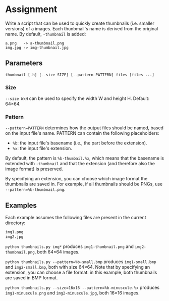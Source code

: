 # Assignment

Write a script that can be used to quickly create thumbnails (i.e. smaller versions) of a images.
Each thunbmail's name is derived from the original name. By default, `-thumbnail` is added:

```text
a.png   -> a-thumbnail.png
img.jpg -> img-thumbnail.jpg
```

## Parameters

```text
thumbnail [-h] [--size SIZE] [--pattern PATTERN] files [files ...]
```

### Size

`--size WxH` can be used to specify the width W and height H. Default: 64&times;64.

### Pattern

`--pattern=PATTERN` determines how the output files should be named,
based on the input file's name. PATTERN can contain the following placeholders:

* `%b`: the input file's basename (i.e., the part before the extension).
* `%x`: the input file's extension.

By default, the pattern is `%b-thumbail.%x`, which means
that the basename is extended with `-thumbnail` and that the extension
(and therefore also the image format) is preserved.

By specifying an extension, you can choose which image format the thumbnails
are saved in. For example, if all thumbnails should be PNGs, use
`--pattern=%b-thumbnail.png`.

## Examples

Each example assumes the following files are present in the current directory:

```txt
img1.png
img2.jpg
```

`python thumbnails.py img*` produces `img1-thumbnail.png` and `img2-thumbnail.png`, both 64&times;64 images.

`python thumbnails.py --pattern=%b-small.bmp` produces `img1-small.bmp` and `img2-small.bmp`, both with size 64&times;64. Note that by specifying an extension, you can choose a file format:
in this example, both thumbnails are saved in BMP format.

`python thumbnails.py --size=16x16 --pattern=%b-minuscule.%x` produces
`img1-minuscule.png` and `img2-minuscule.jpg`, both 16&times;16 images.